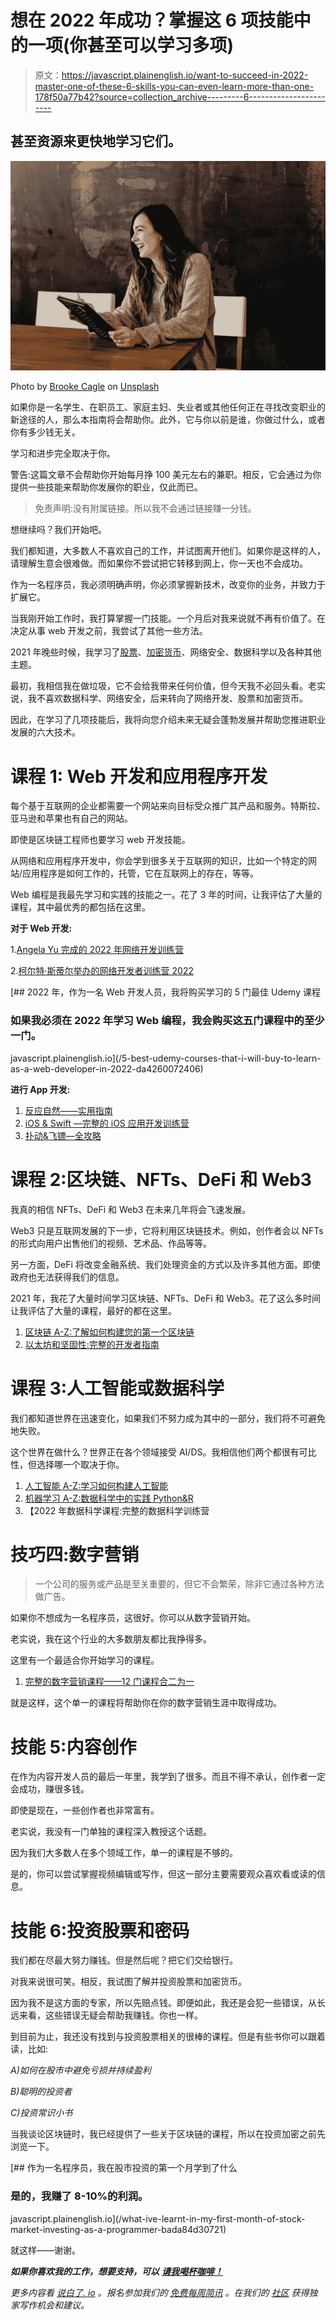 # 想在 2022 年成功？掌握这 6 项技能中的一项(你甚至可以学习多项)

> 原文：<https://javascript.plainenglish.io/want-to-succeed-in-2022-master-one-of-these-6-skills-you-can-even-learn-more-than-one-178f50a77b42?source=collection_archive---------6----------------------->

## 甚至资源来更快地学习它们。

![](img/a081db913bee983e7ace8f36944aedd2.png)

Photo by [Brooke Cagle](https://unsplash.com/@brookecagle?utm_source=medium&utm_medium=referral) on [Unsplash](https://unsplash.com?utm_source=medium&utm_medium=referral)

如果你是一名学生、在职员工、家庭主妇、失业者或其他任何正在寻找改变职业的新途径的人，那么本指南将会帮助你。此外，它与你以前是谁，你做过什么，或者你有多少钱无关。

学习和进步完全取决于你。

警告:这篇文章不会帮助你开始每月挣 100 美元左右的兼职。相反，它会通过为你提供一些技能来帮助你发展你的职业，仅此而已。

> 免责声明:没有附属链接。所以我不会通过链接赚一分钱。

想继续吗？我们开始吧。

我们都知道，大多数人不喜欢自己的工作，并试图离开他们。如果你是这样的人，请理解生意会很难做。而如果你不尝试把它转移到网上，你一天也不会成功。

作为一名程序员，我必须明确声明，你必须掌握新技术，改变你的业务，并致力于扩展它。

当我刚开始工作时，我打算掌握一门技能。一个月后对我来说就不再有价值了。在决定从事 web 开发之前，我尝试了其他一些方法。

2021 年晚些时候，我学习了[股票](https://medium.com/geekculture/investing-and-predicting-the-stock-market-is-easier-than-you-think-f12eafad7666)、[加密货币](https://medium.com/supportthecrypto/obviously-everyone-should-invest-in-cryptocurrency-and-it-is-damn-easy-962632c7898d)、网络安全、数据科学以及各种其他主题。

最初，我相信我在做垃圾，它不会给我带来任何价值，但今天我不必回头看。老实说，我不喜欢数据科学、网络安全，后来转向了网络开发、股票和加密货币。

因此，在学习了几项技能后，我将向您介绍未来无疑会蓬勃发展并帮助您推进职业发展的六大技术。

# 课程 1: Web 开发和应用程序开发

每个基于互联网的企业都需要一个网站来向目标受众推广其产品和服务。特斯拉、亚马逊和苹果也有自己的网站。

即使是区块链工程师也要学习 web 开发技能。

从网络和应用程序开发中，你会学到很多关于互联网的知识，比如一个特定的网站/应用程序是如何工作的，托管，它在互联网上的存在，等等。

Web 编程是我最先学习和实践的技能之一。花了 3 年的时间，让我评估了大量的课程，其中最优秀的都包括在这里。

**对于 Web 开发:**

1.[Angela Yu 完成的 2022 年网络开发训练营](https://www.udemy.com/course/the-complete-web-development-bootcamp/)

2.[柯尔特·斯蒂尔举办的网络开发者训练营 2022](https://www.udemy.com/course/the-web-developer-bootcamp/)

[](/5-best-udemy-courses-that-i-will-buy-to-learn-as-a-web-developer-in-2022-da4260072406) [## 2022 年，作为一名 Web 开发人员，我将购买学习的 5 门最佳 Udemy 课程

### 如果我必须在 2022 年学习 Web 编程，我会购买这五门课程中的至少一门。

javascript.plainenglish.io](/5-best-udemy-courses-that-i-will-buy-to-learn-as-a-web-developer-in-2022-da4260072406) 

**进行 App 开发:**

1.  [反应自然——实用指南](https://www.udemy.com/course/react-native-the-practical-guide/)
2.  [iOS & Swift —完整的 iOS 应用开发训练营](https://www.udemy.com/course/ios-13-app-development-bootcamp/)
3.  [扑动&飞镖—全攻略](https://www.udemy.com/course/learn-flutter-dart-to-build-ios-android-apps/)

# 课程 2:区块链、NFTs、DeFi 和 Web3

我真的相信 NFTs、DeFi 和 Web3 在未来几年将会飞速发展。

Web3 只是互联网发展的下一步，它将利用区块链技术。例如，创作者会以 NFTs 的形式向用户出售他们的视频、艺术品、作品等等。

另一方面，DeFi 将改变金融系统、我们处理资金的方式以及许多其他方面。即使政府也无法获得我们的信息。

2021 年，我花了大量时间学习区块链、NFTs、DeFi 和 Web3。花了这么多时间让我评估了大量的课程，最好的都在这里。

1.  [区块链 A-Z:了解如何构建您的第一个区块链](https://www.udemy.com/course/build-your-blockchain-az/)
2.  [以太坊和坚固性:完整的开发者指南](https://www.udemy.com/course/ethereum-and-solidity-the-complete-developers-guide/)

# 课程 3:人工智能或数据科学

我们都知道世界在迅速变化，如果我们不努力成为其中的一部分，我们将不可避免地失败。

这个世界在做什么？世界正在各个领域接受 AI/DS。我相信他们两个都很有可比性，但选择哪一个取决于你。

1.  [人工智能 A-Z:学习如何构建人工智能](https://www.udemy.com/course/artificial-intelligence-az/)
2.  [机器学习 A-Z:数据科学中的实践 Python&R](https://www.udemy.com/course/machinelearning/)
3.  【2022 年数据科学课程:完整的数据科学训练营

# 技巧四:数字营销

> 一个公司的服务或产品是至关重要的，但它不会繁荣，除非它通过各种方法做广告。

如果你不想成为一名程序员，这很好。你可以从数字营销开始。

老实说，我在这个行业的大多数朋友都比我挣得多。

这里有一个最适合你开始学习的课程。

1.  [完整的数字营销课程——12 门课程合二为一](https://www.udemy.com/course/learn-digital-marketing-course/)

就是这样，这个单一的课程将帮助你在你的数字营销生涯中取得成功。

# 技能 5:内容创作

在作为内容开发人员的最后一年里，我学到了很多。而且不得不承认，创作者一定会成功，赚很多钱。

即使是现在，一些创作者也非常富有。

老实说，我没有一门单独的课程深入教授这个话题。

因为我们大多数人在多个领域工作，单一的课程是不够的。

是的，你可以尝试掌握视频编辑或写作，但这一部分主要需要观众喜欢看或读的信息。

# 技能 6:投资股票和密码

我们都在尽最大努力赚钱。但是然后呢？把它们交给银行。

对我来说很可笑。相反，我试图了解并投资股票和加密货币。

因为我不是这方面的专家，所以先赔点钱。即便如此，我还是会犯一些错误，从长远来看，这些错误无疑会帮助我赚钱。你也一样。

到目前为止，我还没有找到与投资股票相关的很棒的课程。但是有些书你可以跟着读，比如:

*A)如何在股市中避免亏损并持续盈利*

*B)聪明的投资者*

*C)投资常识小书*

当我谈论区块链时，我已经提供了一些关于区块链的课程，所以在投资加密之前先浏览一下。

[](/what-ive-learnt-in-my-first-month-of-stock-market-investing-as-a-programmer-bada84d30721) [## 作为一名程序员，我在股市投资的第一个月学到了什么

### 是的，我赚了 8-10%的利润。

javascript.plainenglish.io](/what-ive-learnt-in-my-first-month-of-stock-market-investing-as-a-programmer-bada84d30721) 

就这样——谢谢。

***如果你喜欢我的工作，想要支持，可以*** [***请我喝杯咖啡！***](https://www.buymeacoffee.com/nitinfab)

*更多内容看* [*说白了. io*](http://plainenglish.io/) *。报名参加我们的* [*免费每周简讯*](http://newsletter.plainenglish.io/) *。在我们的* [*社区*](https://discord.gg/GtDtUAvyhW) *获得独家写作机会和建议。*